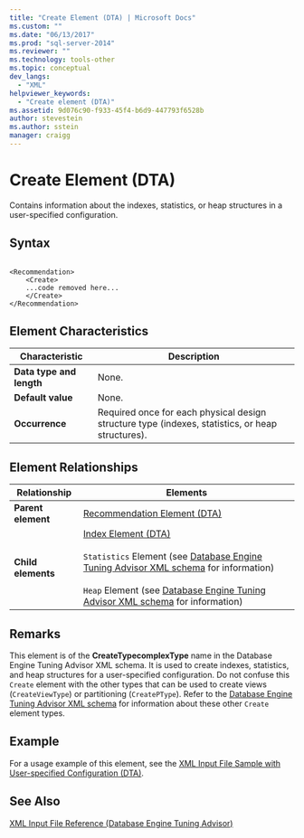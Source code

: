 ```yaml
---
title: "Create Element (DTA) | Microsoft Docs"
ms.custom: ""
ms.date: "06/13/2017"
ms.prod: "sql-server-2014"
ms.reviewer: ""
ms.technology: tools-other
ms.topic: conceptual
dev_langs: 
  - "XML"
helpviewer_keywords: 
  - "Create element (DTA)"
ms.assetid: 9d076c90-f933-45f4-b6d9-447793f6528b
author: stevestein
ms.author: sstein
manager: craigg
---
```

# Create Element (DTA)
  Contains information about the indexes, statistics, or heap structures in a user-specified configuration.  
  
## Syntax  
  
```  
  
<Recommendation>  
    <Create>  
    ...code removed here...  
    </Create>  
</Recommendation>  
```  
  
## Element Characteristics  
  
|Characteristic|Description|  
|--------------------|-----------------|  
|**Data type and length**|None.|  
|**Default value**|None.|  
|**Occurrence**|Required once for each physical design structure type (indexes, statistics, or heap structures).|  
  
## Element Relationships  
  
|Relationship|Elements|  
|------------------|--------------|  
|**Parent element**|[Recommendation Element &#40;DTA&#41;](recommendation-element-dta.md)|  
|**Child elements**|[Index Element &#40;DTA&#41;](index-element-dta.md)<br /><br /> `Statistics` Element (see [Database Engine Tuning Advisor XML schema](https://schemas.microsoft.com/sqlserver/) for information)<br /><br /> `Heap` Element (see [Database Engine Tuning Advisor XML schema](https://schemas.microsoft.com/sqlserver/) for information)|  
  
## Remarks  
 This element is of the **CreateTypecomplexType** name in the Database Engine Tuning Advisor XML schema. It is used to create indexes, statistics, and heap structures for a user-specified configuration. Do not confuse this `Create` element with the other types that can be used to create views (`CreateViewType`) or partitioning (`CreatePType`). Refer to the [Database Engine Tuning Advisor XML schema](https://schemas.microsoft.com/sqlserver/) for information about these other `Create` element types.  
  
## Example  
 For a usage example of this element, see the [XML Input File Sample with User-specified Configuration &#40;DTA&#41;](xml-input-file-sample-with-user-specified-configuration-dta.md).  
  
## See Also  
 [XML Input File Reference &#40;Database Engine Tuning Advisor&#41;](xml-input-file-reference-database-engine-tuning-advisor.md)  
  
  
